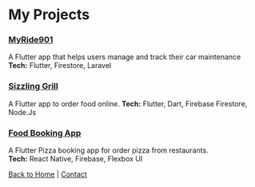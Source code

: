 # My Projects

### [MyRide901](https://apps.apple.com/ca/app/myride901-car-info-manager/id1562006468)
A Flutter app that helps users manage and track their car maintenance  
**Tech:** Flutter, Firestore, Laravel

### [Sizzling Grill](https://play.google.com/store/apps/details?id=com.sizzling_grill_loop_2&hl=en_CA)
A Flutter app to order food online. 
**Tech:** Flutter, Dart,  Firebase Firestore, Node.Js

### [Food Booking App](https://play.google.com/store/apps/details?id=com.top_in_town_pizza&hl=en_CA)
A Flutter Pizza booking app for order pizza from restaurants.  
**Tech:** React Native, Firebase, Flexbox UI

[Back to Home](./index.markdown) | [ Contact](./contact.markdown)

